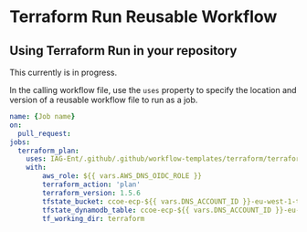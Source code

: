 # Terraform Run Reusable Workflow

## Using Terraform Run in your repository

This currently is in progress.

In the calling workflow file, use the `uses` property to specify the location and version of a
reusable workflow file to run as a job.

```yml
name: {Job name}
on:
  pull_request:
jobs:
  terraform_plan:
    uses: IAG-Ent/.github/.github/workflow-templates/terraform/terraform_run.yml@main
    with:
        aws_role: ${{ vars.AWS_DNS_OIDC_ROLE }}
        terraform_action: 'plan'
        terraform_version: 1.5.6
        tfstate_bucket: ccoe-ecp-${{ vars.DNS_ACCOUNT_ID }}-eu-west-1-tfstate
        tfstate_dynamodb_table: ccoe-ecp-${{ vars.DNS_ACCOUNT_ID }}-eu-west-1-tfstate
        tf_working_dir: terraform
```
